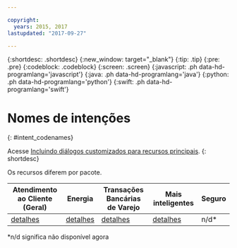 ```yaml
---

copyright:
  years: 2015, 2017
lastupdated: "2017-09-27"

---
```


{:shortdesc: .shortdesc}
{:new_window: target="_blank"}
{:tip: .tip}
{:pre: .pre}
{:codeblock: .codeblock}
{:screen: .screen}
{:javascript: .ph data-hd-programlang='javascript'}
{:java: .ph data-hd-programlang='java'}
{:python: .ph data-hd-programlang='python'}
{:swift: .ph data-hd-programlang='swift'}

# Nomes de intenções
{: #intent_codenames}

Acesse [Incluindo diálogos customizados para recursos principais](add-custom-dialog.html).
{: shortdesc}

Os recursos diferem por pacote.

| Atendimento ao Cliente (Geral) | Energia  | Transações Bancárias de Varejo | Mais inteligentes | Seguro |
|--------------------------------|----------|--------------------------------|-------------------|--------|
| [detalhes](intent_codenames_general.html) | [detalhes](intent_codenames_energy.html) | [detalhes](intent_codenames_banking.html) | [detalhes](intent_codenames_telco.html) | n/d* |

*n/d significa não disponível agora
